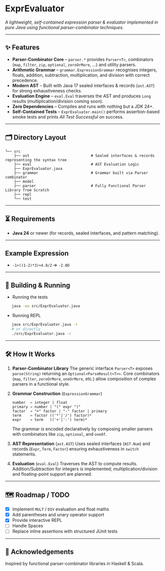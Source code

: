 # ExprEvaluator
*A lightweight, self-contained expression parser & evaluator implemented in pure Java using functional parser-combinator techniques.*

---

## ✨ Features
- **Parser-Combinator Core** – `parser.*` provides `Parser<T>`, combinators (`map`, `filter`, `zip`, `optional`, `zeroOrMore`, …) and utility parsers.
- **Arithmetic Grammar** – `grammar.ExpressionGrammar` recognises integers, floats, addition, subtraction, multiplication, and division with correct precedence.
- **Modern AST** – Built with Java 17 sealed interfaces & records (`ast.AST`) for strong exhaustiveness checks.
- **Evaluation Engine** – `eval.Eval` traverses the AST and produces `Long` results (multiplication/division coming soon).
- **Zero Dependencies** – Compiles and runs with nothing but a JDK 24+.
- **Self-Contained Tests** – `ExprEvaluator.main()` performs assertion-based smoke tests and prints *All Test Successful* on success.

---

## 🗂️ Directory Layout
```
└── src
    ├── ast                            # Sealed interfaces & records representing the syntax tree
    ├── eval                           # AST Evaluation Logic
    ├── ExprEvaluator.java
    ├── grammar                        # Grammar built via Parser combinator
    ├── model
    ├── parser                         # Fully Functional Parser Library from Scratch
    ├── repl
    └── test
```

---

## ⏳ Requirements
* **Java 24** or newer (for records, sealed interfaces, and pattern matching).

---

## Example Expression

- `-1+((1-2)*3)+4.0/2` => `-2.0D`

---

## 🔧 Building & Running
- Running the tests
```sh
   java -ea src/ExprEvaluator.java
```
- Running REPL
```sh
   java src/ExprEvaluator.java -r
   # or directly
   ./src/ExprEvaluator.java -r
```

---

## 🛠️ How It Works
1. **Parser-Combinator Library**
   The generic interface `Parser<T>` exposes `parse(String)` returning an `Optional<ParseResult<T>>`.
   Core combinators (`map`, `filter`, `zeroOrMore`, `oneOrMore`, etc.) allow composition of complex parsers in a functional style.

2. **Grammar Construction** (`ExpressionGrammar`)
   ```
   number  → integer | float
   primary → number | "(" expr ")"
   factor  → "+" factor | "-" factor | primary
   term    → factor (('*'|'/') factor)*
   expr    → term   (('+'|'-') term)*
   ```
   The grammar is encoded declaratively by composing smaller parsers with combinators like `zip`, `optional`, and `oneOf`.

3. **AST Representation** (`ast.AST`)
   Uses sealed interfaces (`AST.Num`) and records (`Expr`, `Term`, `Factor`) ensuring exhaustiveness in `switch` statements.

4. **Evaluation** (`eval.Eval`)
   Traverses the AST to compute results. Addition/Subtraction for integers is implemented; multiplication/division and floating-point support are planned.

---

## 🗺️ Roadmap / TODO
- [x] Implement `MULT` / `DIV` evaluation and float maths
- [x] Add parentheses and unary operator support
- [x] Provide interactive REPL
- [ ] Handle Spaces 
- [ ] Replace inline assertions with structured JUnit tests

---

## 🙏 Acknowledgements
Inspired by functional parser-combinator libraries in Haskell & Scala.
